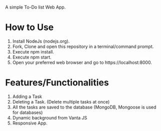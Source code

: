 
<br>
A simple To-Do list Web App.

# How to Use

1. Install NodeJs (nodejs.org).
2. Fork, Clone and open this repository in a terminal/command prompt.
3. Execute npm install.
4. Execute npm start.
5. Open your preferred web browser and go to https://localhost:8000.

# Features/Functionalities

1. Adding a Task
2. Deleting a Task. (Delete multiple tasks at once)
3. All the tasks are saved to the database (MongoDB, Mongoose is used for databases)
4. Dynamic background from Vanta JS
5. Responsive App.


